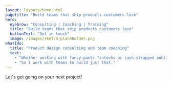 ```yaml
---
layout: layouts/home.html
pagetitle: "Build teams that ship products customers love"
hero:
  eyebrow: "Consulting | Coaching | Training"
  title: "Build teams that ship products customers love"
  buttonText: "Get in touch"
  image: /images/sketch-placeholder.png
whatIdo:
  title: "Product design consulting and team coaching"
  text:
    - "Whether working with fancy-pants fintechs or cash-strapped public services, I’ve learnt that great products start with engaged, creative teams that know their customers inside out, and have the space needed to do great work."
    - "So I work with teams to build just that."
---
```


Let's get going on your next project!

